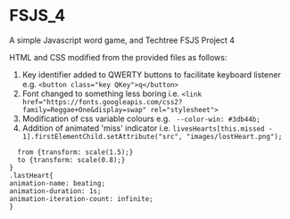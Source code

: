 # FSJS_4
A simple Javascript word game, and Techtree FSJS Project 4


HTML and CSS modified from the provided files as follows:
1. Key identifier added to QWERTY buttons to facilitate keyboard listener e.g. ```<button class="key QKey">q</button>```
2. Font changed to something less boring i.e. ```<link href="https://fonts.googleapis.com/css2?family=Reggae+One&display=swap" rel="stylesheet">```
3. Modification of css variable colours e.g. ``` --color-win: #3db44b;```
4. Addition of animated 'miss' indicator i.e. ```livesHearts[this.missed - 1].firstElementChild.setAttribute("src", "images/lostHeart.png");```

```@keyframes beating{
  from {transform: scale(1.5);}
  to {transform: scale(0.8);}
}
.lastHeart{
animation-name: beating;
animation-duration: 1s;
animation-iteration-count: infinite;
}
```



